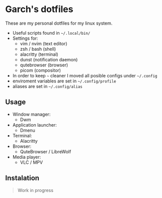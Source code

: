 # Garch's dotfiles
These are my personal dotfiles for my linux system.

 - Useful scripts found in `~/.local/bin/`
 - Settings for: 
    - vim / nvim (text editor)
    - zsh / bash (shell)
    - alacritty (terminal)
    - dunst (notification daemon)
    - qutebrowser (browser)
    - picom (compositor)
 - In order to keep `~` cleaner I moved all posible configs under `~/.config`
 - enviroment variables are set in `~/.config/profile`
 - aliases are set in `~/.config/alias`
## Usage
 - Window manager: 
    - Dwm
 - Application launcher:
    - Dmenu
 - Terminal:
    - Alacritty
 - Browser:
    - QuteBrowser / LibreWolf
 - Media player:
    - VLC / MPV
## Instalation
 > Work in progress
